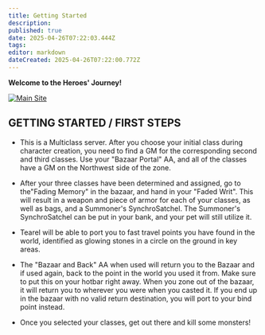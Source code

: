 ```yaml
---
title: Getting Started
description: 
published: true
date: 2025-04-26T07:22:03.444Z
tags: 
editor: markdown
dateCreated: 2025-04-26T07:22:00.772Z
---
```


**Welcome to the Heroes' Journey!**

[![Main Site](/images/logo2small.webp)](https://heroesjourneyemu.com/)

##  GETTING STARTED / FIRST STEPS

  * This is a Multiclass server.  After you choose your initial class during character creation, you need to find a GM for the corresponding second and third classes. Use your "Bazaar Portal" AA, and all of the classes have a GM on the Northwest side of the zone.

  * After your three classes have been determined and assigned, go to the"Fading Memory" in the bazaar, and hand in your "Faded Writ". This will result in a weapon and piece of armor for each of your classes, as well as bags, and a Summoner's SynchroSatchel. The Summoner's SynchroSatchel can be put in your bank, and your pet will still utilize it.

  * Tearel will be able to port you to fast travel points you have found in the world, identified as glowing stones in a circle on the ground in key areas.

  * The "Bazaar and Back" AA when used will return you to the Bazaar and if used again, back to the point in the world you used it from. Make sure to put this on your hotbar right away. When you zone out of the bazaar, it will return you to wherever you were when you casted it. If you end up in the bazaar with no valid return destination, you will port to your bind point instead.

  * Once you selected your classes, get out there and kill some monsters!